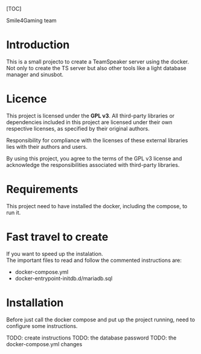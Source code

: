 [TOC]

Smile4Gaming team

# Introduction

This is a small projecto to create a TeamSpeaker server using the docker.  
Not only to create the TS server but also other tools like a light database manager and sinusbot.

# Licence

This project is licensed under the **GPL v3**. All third-party libraries or dependencies included in 
this project are licensed under their own respective licenses, as specified by their original authors.

Responsibility for compliance with the licenses of these external libraries lies with their authors 
and users.

By using this project, you agree to the terms of the GPL v3 license and acknowledge the 
responsibilities associated with third-party libraries.

# Requirements

This project need to have installed the docker, including the compose, to run it.

# Fast travel to create

If you want to speed up the instalation.  
The important files to read and follow the commented instructions are:
- docker-compose.yml
- docker-entrypoint-initdb.d/mariadb.sql

# Installation

Before just call the docker compose and put up the project running, need to configure some instructions.

TODO: create instructions
TODO: the database password
TODO: the docker-compose.yml changes
